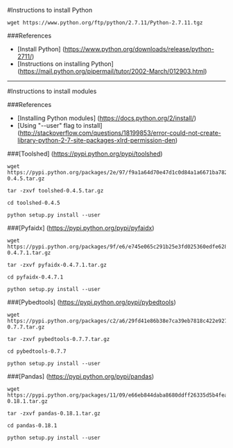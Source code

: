 #Instructions to install Python

```
wget https://www.python.org/ftp/python/2.7.11/Python-2.7.11.tgz
```

###References
* [Install Python]
(https://www.python.org/downloads/release/python-2711/)
* [Instructions on installing Python]
(https://mail.python.org/pipermail/tutor/2002-March/012903.html)

------

#Instructions to install modules

###References
* [Installing Python modules] (https://docs.python.org/2/install/)
* [Using "--user" flag to install] (http://stackoverflow.com/questions/18199853/error-could-not-create-library-python-2-7-site-packages-xlrd-permission-den)

###[Toolshed] (https://pypi.python.org/pypi/toolshed)

```
wget https://pypi.python.org/packages/2e/97/f9a1a64d70e47d1c0d84a1a6671ba7828b7f99df09ab83103b8cce838406/toolshed-0.4.5.tar.gz
```
```
tar -zxvf toolshed-0.4.5.tar.gz 
```
```
cd toolshed-0.4.5
```
```
python setup.py install --user
```

###[Pyfaidx] (https://pypi.python.org/pypi/pyfaidx)

```
wget https://pypi.python.org/packages/9f/e6/e745e065c291b25e3fd025360edfe6289c2ee35ffa9375e85708612ca820/pyfaidx-0.4.7.1.tar.gz
```
```
tar -zxvf pyfaidx-0.4.7.1.tar.gz 
```
```
cd pyfaidx-0.4.7.1
```
```
python setup.py install --user
```

###[Pybedtools] (https://pypi.python.org/pypi/pybedtools)

```
wget https://pypi.python.org/packages/c2/a6/29fd41e86b38e7ca39eb7818c422e927534f2bd324c34cfd411cfca203b0/pybedtools-0.7.7.tar.gz
```
```
tar -zxvf pybedtools-0.7.7.tar.gz 
```
```
cd pybedtools-0.7.7
```
```
python setup.py install --user
```

###[Pandas] (https://pypi.python.org/pypi/pandas)

```
wget https://pypi.python.org/packages/11/09/e66eb844daba8680ddff26335d5b4fead77f60f957678243549a8dd4830d/pandas-0.18.1.tar.gz
```
```
tar -zxvf pandas-0.18.1.tar.gz
```
```
cd pandas-0.18.1
```
```
python setup.py install --user
```

